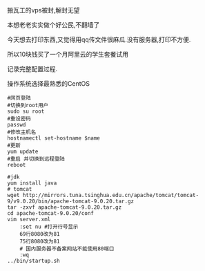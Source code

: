 搬瓦工的vps被封,解封无望

本想老老实实做个好公民,不翻墙了

今天想去打印东西,又觉得用qq传文件很麻瓜.没有服务器,打印不方便.

所以10块钱买了一个月阿里云的学生套餐试用

记录完整配置过程.

操作系统选择最熟悉的CentOS

```shell
#网页登陆
#切换到root用户
sudo su root
#重设密码
passwd
#修改主机名
hostnamectl set-hostname $name
#更新
yum update
#重启 并切换到远程登陆
reboot

#jdk
yum install java
# tomcat
wget http://mirrors.tuna.tsinghua.edu.cn/apache/tomcat/tomcat-9/v9.0.20/bin/apache-tomcat-9.0.20.tar.gz
tar -zxvf apache-tomcat-9.0.20.tar.gz
cd apache-tomcat-9.0.20/conf
vim server.xml
    :set nu #打开行号显示
    69行8080改为81
    75行8080改为81
    # 国内服务器不备案网站不能使用80端口
    :wq
../bin/startup.sh
```

